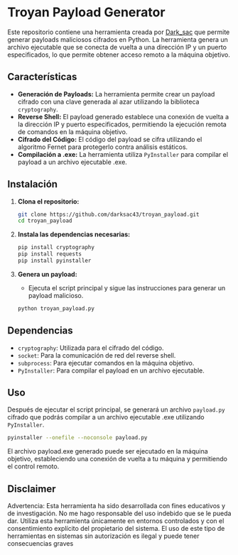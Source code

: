 # Troyan Payload Generator

Este repositorio contiene una herramienta creada por [Dark_sac](https://github.com/darksac43) que permite generar payloads maliciosos cifrados en Python. La herramienta genera un archivo ejecutable que se conecta de vuelta a una dirección IP y un puerto especificados, lo que permite obtener acceso remoto a la máquina objetivo.

## Características

- **Generación de Payloads:** La herramienta permite crear un payload cifrado con una clave generada al azar utilizando la biblioteca `cryptography`.
- **Reverse Shell:** El payload generado establece una conexión de vuelta a la dirección IP y puerto especificados, permitiendo la ejecución remota de comandos en la máquina objetivo.
- **Cifrado del Código:** El código del payload se cifra utilizando el algoritmo Fernet para protegerlo contra análisis estáticos.
- **Compilación a .exe:** La herramienta utiliza `PyInstaller` para compilar el payload a un archivo ejecutable .exe.

## Instalación

1. **Clona el repositorio:**
    ```bash
    git clone https://github.com/darksac43/troyan_payload.git
    cd troyan_payload
    ```

2. **Instala las dependencias necesarias:**
    ```bash
    pip install cryptography
    pip install requests
    pip install pyinstaller

    ```

3. **Genera un payload:**
    - Ejecuta el script principal y sigue las instrucciones para generar un payload malicioso.
    ```bash
    python troyan_payload.py
    ```

## Dependencias

- `cryptography`: Utilizada para el cifrado del código.
- `socket`: Para la comunicación de red del reverse shell.
- `subprocess`: Para ejecutar comandos en la máquina objetivo.
- `PyInstaller`: Para compilar el payload en un archivo ejecutable.

## Uso

Después de ejecutar el script principal, se generará un archivo `payload.py` cifrado que podrás compilar a un archivo ejecutable .exe utilizando `PyInstaller`.

```bash
pyinstaller --onefile --noconsole payload.py
```

El archivo payload.exe generado puede ser ejecutado en la máquina objetivo, estableciendo una conexión de vuelta a tu máquina y permitiendo el control remoto.

## Disclaimer

Advertencia: Esta herramienta ha sido desarrollada con fines educativos y de investigación. No me hago responsable del uso indebido que se le pueda dar. Utiliza esta herramienta únicamente en entornos controlados y con el consentimiento explícito del propietario del sistema. El uso de este tipo de herramientas en sistemas sin autorización es ilegal y puede tener consecuencias graves
